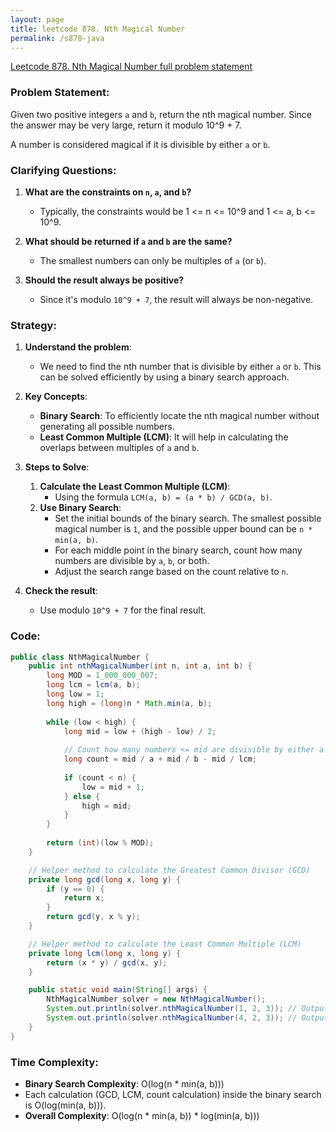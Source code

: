```yaml
---
layout: page
title: leetcode 878. Nth Magical Number
permalink: /s878-java
---
```

[Leetcode 878. Nth Magical Number full problem statement](https://algoadvance.github.io/algoadvance/l878)
### Problem Statement:

Given two positive integers `a` and `b`, return the nth magical number. Since the answer may be very large, return it modulo 10^9 + 7.

A number is considered magical if it is divisible by either `a` or `b`.

### Clarifying Questions:
1. **What are the constraints on `n`, `a`, and `b`?**
   - Typically, the constraints would be 1 <= n <= 10^9 and 1 <= a, b <= 10^9.
   
2. **What should be returned if `a` and `b` are the same?**
   - The smallest numbers can only be multiples of `a` (or `b`).

3. **Should the result always be positive?**
   - Since it's modulo `10^9 + 7`, the result will always be non-negative.

### Strategy:

1. **Understand the problem**:
   - We need to find the nth number that is divisible by either `a` or `b`. This can be solved efficiently by using a binary search approach.

2. **Key Concepts**:
   - **Binary Search**: To efficiently locate the nth magical number without generating all possible numbers.
   - **Least Common Multiple (LCM)**: It will help in calculating the overlaps between multiples of `a` and `b`.

3. **Steps to Solve**:
   1. **Calculate the Least Common Multiple (LCM)**:
      - Using the formula `LCM(a, b) = (a * b) / GCD(a, b)`.
   2. **Use Binary Search**:
      - Set the initial bounds of the binary search. The smallest possible magical number is `1`, and the possible upper bound can be `n * min(a, b)`.
      - For each middle point in the binary search, count how many numbers are divisible by `a`, `b`, or both.
      - Adjust the search range based on the count relative to `n`.

4. **Check the result**:
   - Use modulo `10^9 + 7` for the final result.

### Code:
```java
public class NthMagicalNumber {
    public int nthMagicalNumber(int n, int a, int b) {
        long MOD = 1_000_000_007;
        long lcm = lcm(a, b);
        long low = 1;
        long high = (long)n * Math.min(a, b);
        
        while (low < high) {
            long mid = low + (high - low) / 2;
            
            // Count how many numbers <= mid are divisible by either a or b.
            long count = mid / a + mid / b - mid / lcm;
            
            if (count < n) {
                low = mid + 1;
            } else {
                high = mid;
            }
        }
        
        return (int)(low % MOD);
    }

    // Helper method to calculate the Greatest Common Divisor (GCD)
    private long gcd(long x, long y) {
        if (y == 0) {
            return x;
        }
        return gcd(y, x % y);
    }

    // Helper method to calculate the Least Common Multiple (LCM)
    private long lcm(long x, long y) {
        return (x * y) / gcd(x, y);
    }

    public static void main(String[] args) {
        NthMagicalNumber solver = new NthMagicalNumber();
        System.out.println(solver.nthMagicalNumber(1, 2, 3)); // Output: 2
        System.out.println(solver.nthMagicalNumber(4, 2, 3)); // Output: 6
    }
}
```

### Time Complexity:
- **Binary Search Complexity**: O(log(n * min(a, b)))
- Each calculation (GCD, LCM, count calculation) inside the binary search is O(log(min(a, b))).
- **Overall Complexity**: O(log(n * min(a, b)) * log(min(a, b)))
